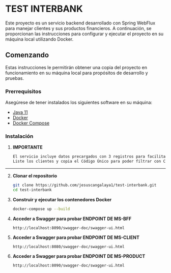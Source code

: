 # TEST INTERBANK

Este proyecto es un servicio backend desarrollado con Spring WebFlux para manejar clientes y sus productos financieros. A continuación, se proporcionan las instrucciones para configurar y ejecutar el proyecto en su máquina local utilizando Docker.

## Comenzando

Estas instrucciones le permitirán obtener una copia del proyecto en funcionamiento en su máquina local para propósitos de desarrollo y pruebas.

### Prerrequisitos

Asegúrese de tener instalados los siguientes software en su máquina:

- [Java 11](https://www.oracle.com/java/technologies/javase-jdk11-downloads.html)
- [Docker](https://www.docker.com/products/docker-desktop)
- [Docker Compose](https://docs.docker.com/compose/install/)

### Instalación

1. **IMPORTANTE**

    ```bash
    El servicio incluye datos precargados con 3 registros para facilitar las pruebas iniciales.
    Liste los clientes y copia el Código Único para poder filtrar con CU encriptado.
    ```
 ****
2. **Clonar el repositorio**

    ```bash
    git clone https://github.com/jesuscangalaya1/test-interbank.git
    cd test-interbank
    ```

3. **Construir y ejecutar los contenedores Docker**

    ```bash
    docker-compose up --build
    ```
4. **Acceder a Swagger para probar ENDPOINT DE MS-BFF**
    ```
    http://localhost:8090/swagger-doc/swagger-ui.html
    ```

5. **Acceder a Swagger para probar ENDPOINT DE MS-CLIENT**
    ```
    http://localhost:8080/swagger-doc/swagger-ui.html
    ```

6. **Acceder a Swagger para probar ENDPOINT DE MS-PRODUCT**
    ```
    http://localhost:8090/swagger-doc/swagger-ui.html
    ```

   










